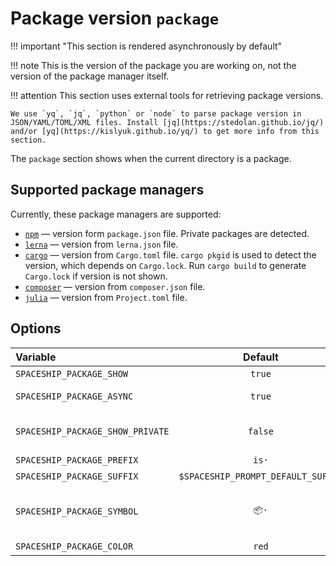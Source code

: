# Package version `package`

!!! important "This section is rendered asynchronously by default"

!!! note
    This is the version of the package you are working on, not the version of the package manager itself.

!!! attention
    This section uses external tools for retrieving package versions.

    We use `yq`, `jq`, `python` or `node` to parse package version in JSON/YAML/TOML/XML files. Install [jq](https://stedolan.github.io/jq/) and/or [yq](https://kislyuk.github.io/yq/) to get more info from this section.

The `package` section shows when the current directory is a package.

## Supported package managers

Currently, these package managers are supported:

* [`npm`][npm] — version form `package.json` file. Private packages are detected.
* [`lerna`][lerna] — version from `lerna.json` file.
* [`cargo`][cargo] — version from `Cargo.toml` file. `cargo pkgid` is used to detect the version, which depends on `Cargo.lock`. Run `cargo build` to generate `Cargo.lock` if version is not shown.
* [`composer`][composer] — version from `composer.json` file.
* [`julia`][julia] — version from `Project.toml` file.

## Options

| Variable                         |              Default               | Meaning                             |
|:-------------------------------- |:----------------------------------:| ----------------------------------- |
| `SPACESHIP_PACKAGE_SHOW`         |               `true`               | Show section                        |
| `SPACESHIP_PACKAGE_ASYNC`        |               `true`               | Render section asynchronously       |
| `SPACESHIP_PACKAGE_SHOW_PRIVATE` |              `false`               | Show when a package is private      |
| `SPACESHIP_PACKAGE_PREFIX`       |               `is·`                | Section's prefix                    |
| `SPACESHIP_PACKAGE_SUFFIX`       | `$SPACESHIP_PROMPT_DEFAULT_SUFFIX` | Section's suffix                    |
| `SPACESHIP_PACKAGE_SYMBOL`       |                `📦·`                | Symbol displayed before the section |
| `SPACESHIP_PACKAGE_COLOR`        |               `red`                | Section's color                     |

<!-- References -->
[npm]: https://www.npmjs.com
[lerna]: https://lerna.io
[cargo]: https://crates.io
[composer]: https://getcomposer.org
[julia]: https://julialang.org

